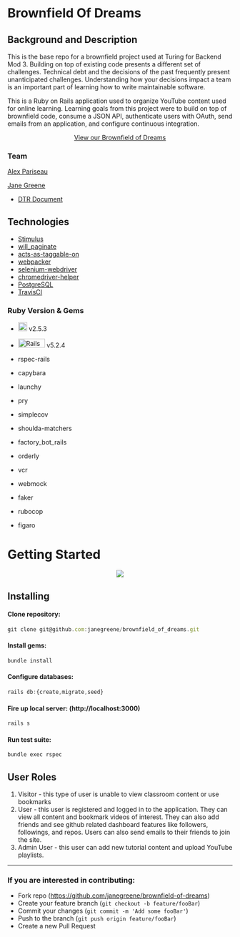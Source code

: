 # Brownfield Of Dreams

## Background and Description

This is the base repo for a brownfield project used at Turing for Backend Mod 3. Building on top of existing code presents a different set of challenges. Technical debt and the decisions of the past frequently present unanticipated challenges. Understanding how your decisions impact a team is an important part of learning how to write maintainable software.

This is a Ruby on Rails application used to organize YouTube content used for
online learning. Learning goals from this project were to build on top of brownfield code, consume a JSON API, authenticate users with OAuth, send emails from an application, and configure continuous integration.

<p align="center">
  <a href="https://secure-fjord-62840.herokuapp.com/">View our Brownfield of Dreams</a>
 </p>

### Team
<p>
<a href="https://github.com/arpariseau">Alex Pariseau</a>
</p>
<p>
<a href="https://github.com/janegreene">Jane Greene</a>
</p>

* [DTR Document](https://gist.github.com/janegreene/b1a60f606e61b24d9be6d5d7576c9396)


## Technologies
* [Stimulus](https://github.com/stimulusjs/stimulus)
* [will_paginate](https://github.com/mislav/will_paginate)
* [acts-as-taggable-on](https://github.com/mbleigh/acts-as-taggable-on)
* [webpacker](https://github.com/rails/webpacker)
* [selenium-webdriver](https://www.seleniumhq.org/docs/03_webdriver.jsp)
* [chromedriver-helper](http://chromedriver.chromium.org/)
* [PostgreSQL](https://www.postgresql.org/)
* [TravisCI](https://travis-ci.org/)

### Ruby Version & Gems
- <img src="https://upload.wikimedia.org/wikipedia/commons/thumb/7/73/Ruby_logo.svg/200px-Ruby_logo.svg.png" alt="Ruby Logo" width="20" height="20"/> v2.5.3
- <img src="https://upload.wikimedia.org/wikipedia/commons/thumb/6/62/Ruby_On_Rails_Logo.svg/200px-Ruby_On_Rails_Logo.svg.png" alt="Rails Logo" width="60" height="20" /> v5.2.4

- rspec-rails
- capybara
- launchy
- pry
- simplecov
- shoulda-matchers
- factory_bot_rails
- orderly
- vcr
- webmock
- faker
- rubocop
- figaro

# Getting Started

<p align="center">
 <img src="https://i.imgur.com/VKbBWpW.png">
</p>

## Installing

#### Clone repository:
```javascript
git clone git@github.com:janegreene/brownfield_of_dreams.git
```
#### Install gems:
```javascript
bundle install
```
#### Configure databases:
```javascript
rails db:{create,migrate,seed}
```
#### Fire up local server: (http://localhost:3000)
```javascript
rails s
```
#### Run test suite:
```javascript
bundle exec rspec
```

## User Roles

1. Visitor - this type of user is unable to view classroom content or use bookmarks
2. User - this user is registered and logged in to the application. They can view all
content and bookmark videos of interest. They can also add friends and see github
related dashboard features like followers, followings, and repos. Users can also
send emails to their friends to join the site.
3. Admin User - this user can add new tutorial content and upload YouTube playlists.
---

 ### If you are interested in contributing:
- Fork repo (https://github.com/janegreene/brownfield-of-dreams)
- Create your feature branch (`git checkout -b feature/fooBar`)
- Commit your changes (`git commit -m 'Add some fooBar'`)
- Push to the branch (`git push origin feature/fooBar`)
- Create a new Pull Request
